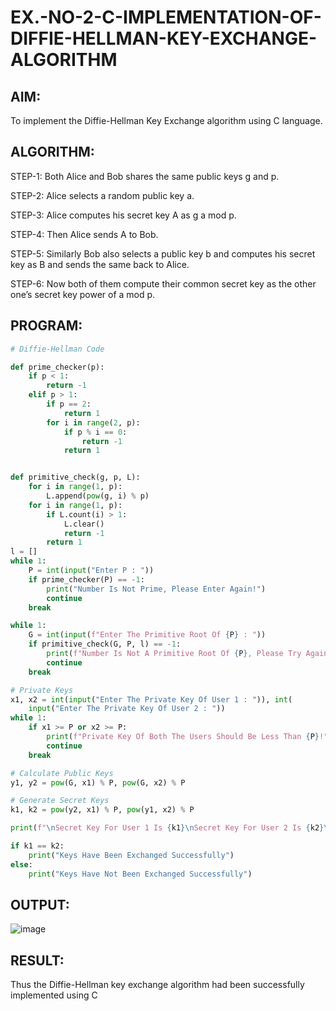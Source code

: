 # EX.-NO-2-C-IMPLEMENTATION-OF-DIFFIE-HELLMAN-KEY-EXCHANGE-ALGORITHM

## AIM:
To implement the Diffie-Hellman Key Exchange algorithm using C language.

## ALGORITHM:
  
  STEP-1: Both Alice and Bob shares the same public keys g and p.
  
  STEP-2: Alice selects a random public key a.
  
  STEP-3: Alice computes his secret key A as g a mod p.
  
  STEP-4: Then Alice sends A to Bob.
  
  STEP-5: Similarly Bob also selects a public key b and computes his secret key as B and sends the same back to Alice.
  
  STEP-6: Now both of them compute their common secret key as the other one’s secret key power of a mod p.
  
## PROGRAM:

```python
# Diffie-Hellman Code

def prime_checker(p):
	if p < 1:
		return -1
	elif p > 1:
		if p == 2:
			return 1
		for i in range(2, p):
			if p % i == 0:
				return -1
			return 1


def primitive_check(g, p, L):
	for i in range(1, p):
		L.append(pow(g, i) % p)
	for i in range(1, p):
		if L.count(i) > 1:
			L.clear()
			return -1
		return 1
l = []
while 1:
	P = int(input("Enter P : "))
	if prime_checker(P) == -1:
		print("Number Is Not Prime, Please Enter Again!")
		continue
	break

while 1:
	G = int(input(f"Enter The Primitive Root Of {P} : "))
	if primitive_check(G, P, l) == -1:
		print(f"Number Is Not A Primitive Root Of {P}, Please Try Again!")
		continue
	break

# Private Keys
x1, x2 = int(input("Enter The Private Key Of User 1 : ")), int(
	input("Enter The Private Key Of User 2 : "))
while 1:
	if x1 >= P or x2 >= P:
		print(f"Private Key Of Both The Users Should Be Less Than {P}!")
		continue
	break

# Calculate Public Keys
y1, y2 = pow(G, x1) % P, pow(G, x2) % P

# Generate Secret Keys
k1, k2 = pow(y2, x1) % P, pow(y1, x2) % P

print(f"\nSecret Key For User 1 Is {k1}\nSecret Key For User 2 Is {k2}\n")

if k1 == k2:
	print("Keys Have Been Exchanged Successfully")
else:
	print("Keys Have Not Been Exchanged Successfully")
```

## OUTPUT:

![image](https://github.com/VELANDHANANJAYAN/EX.-NO-2-C-IMPLEMENTATION-OF-DIFFIE-HELLMAN-KEY-EXCHANGE-ALGORITHM/assets/119405038/20308981-0e52-4e7e-9f65-f2ff2d507ed0)


## RESULT:
  Thus the Diffie-Hellman key exchange algorithm had been successfully implemented using C
